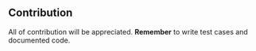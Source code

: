 ## Contribution

All of contribution will be appreciated. **Remember** to write test cases and documented code.